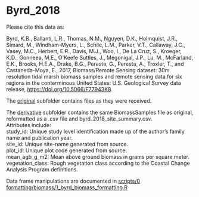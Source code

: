 # Byrd_2018

Please cite this data as:

Byrd, K.B., Ballanti, L.R., Thomas, N.M., Nguyen, D.K., Holmquist, J.R., Simard, M., Windham-Myers, L., Schile, L.M., Parker, V.T., Callaway, J.C., Vasey, M.C., Herbert, E.R., Davis, M.J., Woo, I., De La Cruz, S., Kroeger, K.D., Gonneea, M.E., O'Keefe Suttles, J., Megonigal, J.P., Lu, M., McFarland, E.K., Brooks, H.E.A., Drake, B.G., Peresta, G., Peresta, A., Troxler, T., and Castaneda-Moya, E., 2017, Biomass/Remote Sensing dataset: 30m resolution tidal marsh biomass samples and remote sensing data for six regions in the conterminous United States: U.S. Geological Survey data release, https://doi.org/10.5066/F77943K8.

The [original](https://github.com/Smithsonian/Coastal-Wetland-NGGI-Sensitivity-Analysis/tree/master/data/Biomass/byrd_2018/original) subfolder contains files as they were received.

The [derivative](https://github.com/Smithsonian/Coastal-Wetland-NGGI-Sensitivity-Analysis/tree/master/data/Biomass/byrd_2018/derivative) subfolder contains the same BiomassSamples file as original, reformatted as a .csv file and byrd_2018_site_summary.csv.  
Attributes include:  
study_id: Unique study level identification made up of the author’s family name and publication year.  
site_id: Unique site-name generated from source.  
plot_id: Unique plot code generated from source.  
mean_agb_g_m2: Mean above ground biomass in grams per square meter.  
vegetation_class: Rough vegetation class according to the Coastal Change Analysis Program definitions.  

Data frame manipulations are documented in [scripts/0 formatting/biomass/1_byrd_biomass_formatting.R](https://github.com/Smithsonian/Coastal-Wetland-NGGI-Sensitivity-Analysis/blob/master/scripts/0%20formatting/biomass/1_byrd_biomass_formatting.R)
